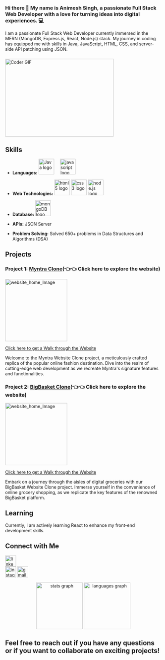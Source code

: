 ### Hi there 👋  My name is Animesh Singh, a passionate Full Stack Web Developer with a love for turning ideas into digital experiences. 💻

I am a passionate Full Stack Web Developer currently immersed in the MERN (MongoDB, Express.js, React, Node.js) stack. My journey in coding has equipped me with skills in Java, JavaScript, HTML, CSS, and server-side API patching using JSON.

###
<img alt="Coder GIF" height=250 width=350 src="https://cdn.dribbble.com/users/730703/screenshots/6581243/avento.gif" />

## Skills

- **Languages:** 
<img src="https://cdn.jsdelivr.net/gh/devicons/devicon/icons/java/java-original.svg" height="50" alt="Java logo"  /><img width="15" />   <img src="https://cdn.jsdelivr.net/gh/devicons/devicon/icons/javascript/javascript-original.svg" height="50" alt="javascript logo"  />

- **Web Technologies:** <img src="https://cdn.jsdelivr.net/gh/devicons/devicon/icons/html5/html5-original.svg" height="50" alt="html5 logo"  />  <img src="https://cdn.jsdelivr.net/gh/devicons/devicon/icons/css3/css3-original.svg" height="50" alt="css3 logo"  />  <img src="https://upload.wikimedia.org/wikipedia/commons/thumb/d/d9/Node.js_logo.svg/1200px-Node.js_logo.svg.png" height="50" alt="node.js logo"  />

- **Database:** <img src="https://1000logos.net/wp-content/uploads/2020/08/MongoDB-Emblem.jpg" height="50" alt="mongoDB logo"  />

- **APIs:** JSON Server
- **Problem Solving:** Solved 650+ problems in Data Structures and Algorithms (DSA)

## Projects

### Project 1: [Myntra Clone](https://calm-malasada-c0860b.netlify.app)(👈👈 Click here to explore the website)
<img src="https://images2.imgbox.com/c0/b8/9A3OPB3n_o.jpg" height="200" alt="website_home_Image"  />

[Click here to get a Walk through the Website](https://youtu.be/b2xNnRaI3_M)

Welcome to the Myntra Website Clone project, a meticulously crafted replica of the popular online fashion destination. Dive into the realm of cutting-edge web development as we recreate Myntra's signature features and functionalities. 

### Project 2: [BigBasket Clone](https://starlit-quokka-c12c53.netlify.app/)(👈👈 Click here to explore the website)
<img src="https://encrypted-tbn0.gstatic.com/images?q=tbn:ANd9GcQr7bqdtGSq_8EGH-aRbDMB6zQPGwJtwxe9IA&usqp=CAU" height="200" alt="website_home_Image"  />

[Click here to get a Walk through the Website](https://youtu.be/b2xNnRaI3_M)

Embark on a journey through the aisles of digital groceries with our BigBasket Website Clone project. Immerse yourself in the convenience of online grocery shopping, as we replicate the key features of the renowned BigBasket platform.

<!-- Add more projects as needed -->

## Learning

Currently, I am actively learning React to enhance my front-end development skills.

## Connect with Me
[<img src="https://img.shields.io/static/v1?message=LinkedIn&logo=linkedin&label=&color=0077B5&logoColor=white&labelColor=&style=for-the-badge" height="35" alt="linkedin logo"  />](https://www.linkedin.com/in/animesh-singh-0bb22418b/)  
[<img src="https://img.shields.io/static/v1?message=Instagram&logo=instagram&label=&color=E4405F&logoColor=white&labelColor=&style=for-the-badge" height="35" alt="instagram logo"  />](https://www.instagram.com/animeshsingrol/)
[<img src="https://img.shields.io/static/v1?message=Gmail&logo=gmail&label=&color=D14836&logoColor=white&labelColor=&style=for-the-badge" height="35" alt="gmail logo"  />](https://mail.google.com/mail/animeshsingrol@gmail.com)


<div align="center">
  <img src="https://github-readme-stats.vercel.app/api?username=Animesh-2&hide_title=false&hide_rank=false&show_icons=true&include_all_commits=true&count_private=true&disable_animations=false&theme=dracula&locale=en&hide_border=false&order=1" height="150" alt="stats graph"  />
  <img src="https://github-readme-stats.vercel.app/api/top-langs?username=Animesh-2&locale=en&hide_title=false&layout=compact&card_width=320&langs_count=5&theme=dracula&hide_border=false&order=2" height="150" alt="languages graph"  />
</div>


## Feel free to reach out if you have any questions or if you want to collaborate on exciting projects!
